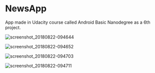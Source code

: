 # NewsApp
App made in Udacity course called Android Basic Nanodegree as a 6th project.

![screenshot_20180822-094644](https://user-images.githubusercontent.com/38352022/44478801-09101700-a63f-11e8-8d10-c513ae2b75be.png)

![screenshot_20180822-094652](https://user-images.githubusercontent.com/38352022/44478890-4e344900-a63f-11e8-9c7e-e8d8fffd721b.png)

![screenshot_20180822-094703](https://user-images.githubusercontent.com/38352022/44478927-5ee4bf00-a63f-11e8-8659-2b6d4eedeee6.png)

![screenshot_20180822-094711](https://user-images.githubusercontent.com/38352022/44478940-67d59080-a63f-11e8-9bf8-3f5069cf6431.png)
